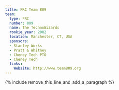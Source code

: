```yaml
---
title: FRC Team 809
team:
  type: FRC
  number: 809
  name: The TechnoWizards
  rookie_year: 2002
  location: Manchester, CT, USA
  sponsors:
  - Stanley Works
  - Pratt & Whitney
  - Cheney Tech PTO
  - Cheney Tech
  links:
    Website: http://www.team809.org
---
```


{% include remove_this_line_and_add_a_paragraph %}